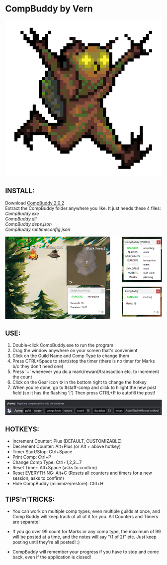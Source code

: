 # CompBuddy by Vern

![it's your little buddy!](https://github.com/tavernfly/compbuddy/blob/master/compbuddy512.png?raw=true)

INSTALL:
-------
Download [CompBuddy 2.0.2](https://github.com/tavernfly/CompBuddy/releases/download/v2.0.2/CompBuddy-2.0.2.zip)<br/>
Extract the CompBuddy folder anywhere you like. It just needs these 4 files:<br/>
*CompBuddy.exe*<br/>
*CompBuddy.dll*<br/>
*CompBuddy.deps.json*<br/>
*CompBuddy.runtimeconfig.json*<br/>

![Reposition window anywhere!](https://github.com/tavernfly/compbuddy/blob/master/ss/ss2-2.png?raw=true)

USE:
----
1. Double-click CompBuddy.exe to run the program
2. Drag the window anywhere on your screen that's convenient
3. Click on the Guild Name and Comp Type to change them
4. Press CTRL+Space to start/stop the timer (there is no timer for Marks b/c they don't need one)
5. Press '+' whenever you do a mark/reward/transaction etc. to increment the count
6. Click on the Gear icon ⚙ in the bottom right to change the hotkey
7. When you're done, go to #staff-comp and click to hilight the new post field (so it has the flashing '|')
   Then press CTRL+P to autofill the post!

![Post your comp with a single hotkey!](https://github.com/tavernfly/compbuddy/blob/master/ss/ss3.png?raw=true)

HOTKEYS:
-------------------
- Increment Counter: Plus (DEFAULT, CUSTOMIZABLE)
- Decrement Counter: Alt+Plus (or Alt + above hotkey)
- Timer Start/Stop: Ctrl+Space
- Print Comp: Ctrl+P
- Change Comp Type: Ctrl+1,2,3...7
- Reset Timer: Alt+Space (asks to confirm)
- Reset EVERYTHING: Alt+C (Resets all counters and timers for a new session, asks to confirm)
- Hide CompBuddy (minimize/restore): Ctrl+H
   
TIPS'n'TRICKS:
--------------
- You can work on multiple comp types, even multiple guilds at once, and Comp Buddy will keep track of
all of it for you. All Counters and Timers are separate!

- If you go over 99 count for Marks or any comp type, the maximum of 99 will be posted at a time,
and the notes will say "(1 of 2)" etc. Just keep posting until they're all posted! :)

- CompBuddy will remember your progress if you have to stop and come back, even if the application is closed!
